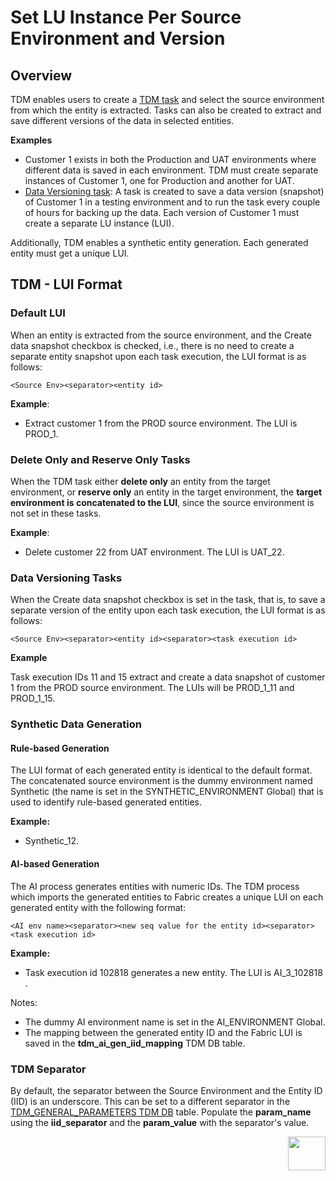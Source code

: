 # Set LU Instance Per Source Environment and Version

## Overview

TDM enables users to create a [TDM task](/articles/TDM/tdm_overview/02_tdm_glossary.md#task) and select the source environment from which the entity is extracted. Tasks can also be created to extract and save different versions of the data in selected entities.

**Examples**

- Customer 1 exists in both the Production and UAT environments where different data is saved in each environment. TDM must create separate instances of Customer 1, one for Production and another for UAT.
- [Data Versioning task](/articles/TDM/tdm_overview/02_tdm_glossary.md#data-flux): A task is created to save a data version (snapshot) of Customer 1 in a testing environment and to run the task every couple of hours for backing up the data. Each version of Customer 1 must create a separate LU instance (LUI).

Additionally, TDM enables a synthetic entity generation. Each generated entity must get a unique LUI.

## TDM - LUI Format



### Default LUI

When an entity is extracted from the source environment, and the Create data snapshot checkbox is checked, i.e., there is no need to create a separate entity snapshot upon each task execution, the LUI format is as follows: 

```
<Source Env><separator><entity id>
```

 **Example**:

- Extract customer 1 from the PROD source environment. The LUI is PROD_1.



### Delete Only and Reserve Only Tasks

When the TDM task either **delete only** an entity from the target environment, or **reserve only** an entity in the target environment, the **target environment is concatenated to the LUI**, since the source environment is not set in these tasks.

 **Example**:

- Delete customer 22 from UAT environment. The LUI is UAT_22.

### Data Versioning Tasks

When the Create data snapshot checkbox is set in the task, that is, to save a separate version of the entity upon each task execution, the LUI format is as follows: 

```
<Source Env><separator><entity id><separator><task execution id>
```

**Example**

Task execution IDs 11 and 15 extract and create a data snapshot of customer 1 from the PROD source environment. The LUIs will be PROD_1_11 and  PROD_1_15.  

### Synthetic Data Generation

#### Rule-based Generation

The LUI format of each generated entity is identical to the default format. The concatenated source environment is the dummy environment named Synthetic (the name is set in the SYNTHETIC_ENVIRONMENT Global) that is used to identify rule-based generated entities. 

**Example:**

- Synthetic_12.

#### AI-based Generation

The AI process generates entities with numeric IDs. The TDM process which imports the generated entities to Fabric creates a unique LUI on each generated entity with the following format:

```
<AI env name><separator><new seq value for the entity id><separator><task execution id>
```

**Example:**

- Task execution id 102818 generates a new entity. The LUI is AI_3_102818 .

Notes:

- The dummy AI environment name is set in the AI_ENVIRONMENT Global.
- The mapping between the generated entity ID and the Fabric LUI is saved in the **tdm_ai_gen_iid_mapping** TDM DB table.

### TDM Separator

By default, the separator between the Source Environment and the Entity ID (IID) is an underscore. This can be set to a different separator in the [TDM_GENERAL_PARAMETERS TDM DB](/articles/TDM/tdm_architecture/02_tdm_database.md#tdm_general_parameters) table. Populate the **param_name** using the **iid_separator** and the **param_value** with the separator's value.   



[<img align="right" width="60" height="54" src="/articles/images/Next.png">](02_tdm_implementation_flow.md)
